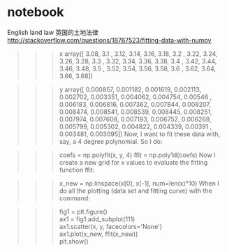 notebook
========
English land law
英国的土地法律
http://stackoverflow.com/questions/18767523/fitting-data-with-numpy
>>> x
array([ 3.08,  3.1 ,  3.12,  3.14,  3.16,  3.18,  3.2 ,  3.22,  3.24,
    3.26,  3.28,  3.3 ,  3.32,  3.34,  3.36,  3.38,  3.4 ,  3.42,
    3.44,  3.46,  3.48,  3.5 ,  3.52,  3.54,  3.56,  3.58,  3.6 ,
    3.62,  3.64,  3.66,  3.68])

>>> y
array([ 0.000857,  0.001182,  0.001619,  0.002113,  0.002702,  0.003351,
    0.004062,  0.004754,  0.00546 ,  0.006183,  0.006816,  0.007362,
    0.007844,  0.008207,  0.008474,  0.008541,  0.008539,  0.008445,
    0.008251,  0.007974,  0.007608,  0.007193,  0.006752,  0.006269,
    0.005799,  0.005302,  0.004822,  0.004339,  0.00391 ,  0.003481,
    0.003095])
Now, I want to fit these data with, say, a 4 degree polynomial. So I do:

>>> coefs = np.polyfit(x, y, 4)
>>> ffit = np.poly1d(coefs)
Now I create a new grid for x values to evaluate the fitting function ffit:

>>> x_new = np.linspace(x[0], x[-1], num=len(x)*10)
When I do all the plotting (data set and fitting curve) with the command:

>>> fig1 = plt.figure()                                                                                           
>>> ax1 = fig1.add_subplot(111)                                                                                   
>>> ax1.scatter(x, y, facecolors='None')                                                                     
>>> ax1.plot(x_new, ffit(x_new))                                                                     
>>> plt.show()
